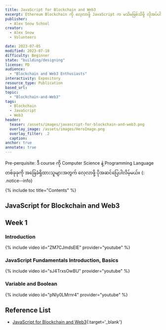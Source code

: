```yaml
---
title: JavaScript for Blockchain and Web3
excerpt: Ethereum Blockchain ကို လေ့လာဖို့ JavaScript က မသိမဖြစ်သိဖို့ လိုအပ်ပါတယ်။ ဒီ course မှာ JS အခြေခံတွေကို ပြန်လေ့လာကြရမှာဖြစ်ပါတယ်။
publisher:
  - Alex Snow School 
creator:
  - Alex Snow
  - Volunteers

date: 2023-07-05
modified: 2023-07-18
difficulty: Beginner
state: "building/designing"
license: PD
audience:
  - "Blockchain and Web3 Enthusiasts"
interactivity: Expository
resource_type: Publication
based_url: 
topic:
  - "Blockchain-and-Web3"
tags:
  - Blockchain
  - JavaScript
  - Web3
header:
  teaser: /assets/images/javascript-for-blockchain-and-web3.png
  overlay_image: /assets/images/HeroImage.png
  overlay_filter: .2
  caption: 
anchor: true
annotate: true
---
```


Pre-perquisite: ဒီ course ကို Computer Science နဲ့ Programming Language တစ်ခုခုကို အခြေခံရှိထားသူများအတွက် လေ့လာဖို့ ပိုအဆင်ပြေပါလိမ့်မယ်။
{: .notice--info}

{% include toc title="Contents" %}

## JavaScript for Blockchain and Web3

## Week 1

### Introduction

{% include video id="ZM7CJmdsElE" provider="youtube" %}

### JavaScript Fundamentals Introduction, Basics

{% include video id="sJ4TrxsOwBU" provider="youtube" %}


### Variable and Boolean

{% include video id="pNIy0LMrnr4" provider="youtube" %}


## Reference List

- [JavaScript for Blockchain and Web3](https://university.alchemy.com/home){:target='_blank'}
